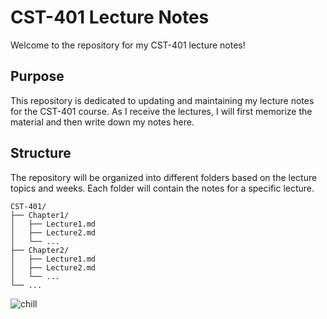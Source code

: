 # CST-401 Lecture Notes

Welcome to the repository for my CST-401 lecture notes!

## Purpose

This repository is dedicated to updating and maintaining my lecture notes for the CST-401 course. As I receive the lectures, I will first memorize the material and then write down my notes here.

## Structure

The repository will be organized into different folders based on the lecture topics and weeks. Each folder will contain the notes for a specific lecture.

```
CST-401/
├── Chapter1/
│   ├── Lecture1.md
│   ├── Lecture2.md
│   └── ...
├── Chapter2/
│   ├── Lecture1.md
│   ├── Lecture2.md
│   └── ...
└── ...
```
![chill](https://github.com/yoon-thiri04/computer-network-lectures/assets/152978538/36f09080-73fe-46be-85de-9923200eea7f)

